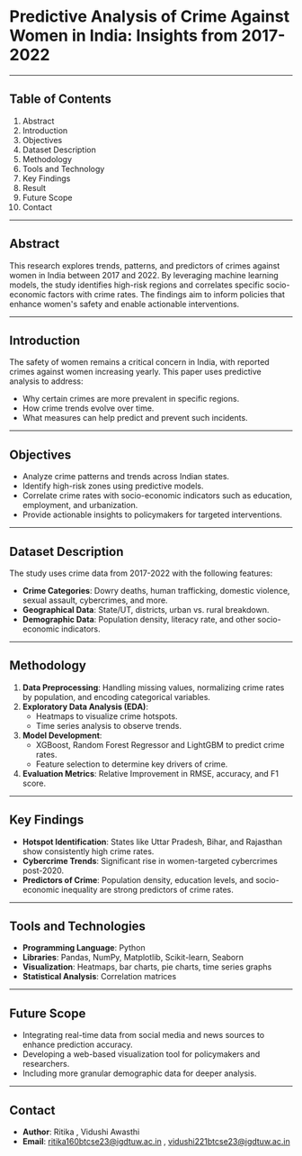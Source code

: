 # Predictive Analysis of Crime Against Women in India: Insights from 2017-2022  

---

## Table of Contents  
1. Abstract
2. Introduction
3. Objectives
4. Dataset Description 
5. Methodology
6. Tools and Technology
7. Key Findings 
8. Result
9. Future Scope
10. Contact

---

## Abstract  
This research explores trends, patterns, and predictors of crimes against women in India between 2017 and 2022. By leveraging machine learning models, the study identifies high-risk regions and correlates specific socio-economic factors with crime rates. The findings aim to inform policies that enhance women's safety and enable actionable interventions.  

---

## Introduction  
The safety of women remains a critical concern in India, with reported crimes against women increasing yearly. This paper uses predictive analysis to address:  
- Why certain crimes are more prevalent in specific regions.  
- How crime trends evolve over time.  
- What measures can help predict and prevent such incidents.  

---

## Objectives  
- Analyze crime patterns and trends across Indian states.  
- Identify high-risk zones using predictive models.  
- Correlate crime rates with socio-economic indicators such as education, employment, and urbanization.  
- Provide actionable insights to policymakers for targeted interventions.  

---

## Dataset Description  
The study uses crime data from 2017-2022 with the following features:  
- **Crime Categories**: Dowry deaths, human trafficking, domestic violence, sexual assault, cybercrimes, and more.  
- **Geographical Data**: State/UT, districts, urban vs. rural breakdown.  
- **Demographic Data**: Population density, literacy rate, and other socio-economic indicators.  

---

## Methodology  
1. **Data Preprocessing**: Handling missing values, normalizing crime rates by population, and encoding categorical variables.  
2. **Exploratory Data Analysis (EDA)**:  
   - Heatmaps to visualize crime hotspots.  
   - Time series analysis to observe trends.  
3. **Model Development**:  
   - XGBoost, Random Forest Regressor and LightGBM to predict crime rates.  
   - Feature selection to determine key drivers of crime.  
4. **Evaluation Metrics**: Relative Improvement in RMSE, accuracy, and F1 score.  

---

## Key Findings  
- **Hotspot Identification**: States like Uttar Pradesh, Bihar, and Rajasthan show consistently high crime rates.  
- **Cybercrime Trends**: Significant rise in women-targeted cybercrimes post-2020.  
- **Predictors of Crime**: Population density, education levels, and socio-economic inequality are strong predictors of crime rates.  

---

## Tools and Technologies  
- **Programming Language**: Python  
- **Libraries**: Pandas, NumPy, Matplotlib, Scikit-learn, Seaborn  
- **Visualization**: Heatmaps, bar charts, pie charts, time series graphs  
- **Statistical Analysis**: Correlation matrices

---

## Future Scope  
- Integrating real-time data from social media and news sources to enhance prediction accuracy.  
- Developing a web-based visualization tool for policymakers and researchers.  
- Including more granular demographic data for deeper analysis.  

---

## Contact  
- **Author**: Ritika , Vidushi Awasthi 
- **Email**: ritika160btcse23@igdtuw.ac.in , vidushi221btcse23@igdtuw.ac.in 

